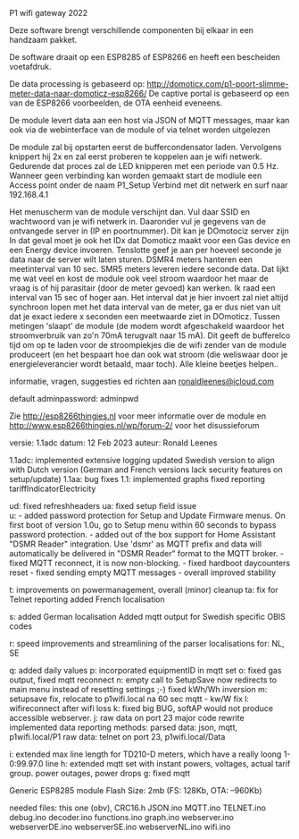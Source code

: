 
  P1 wifi gateway 2022
  
  Deze software brengt verschillende componenten bij elkaar in een handzaam pakket.
  
  De software draait op een ESP8285 of ESP8266 en heeft een bescheiden voetafdruk.
  
  De data processing is gebaseerd op: http://domoticx.com/p1-poort-slimme-meter-data-naar-domoticz-esp8266/
  De captive portal is gebaseerd op een van de ESP8266 voorbeelden, de OTA eenheid eveneens.
  
  De module levert data aan een host via JSON of MQTT messages, maar kan ook via de webinterface van de module of via telnet worden uitgelezen
  
  De module zal bij opstarten eerst de buffercondensator laden. 
  Vervolgens knippert hij 2x en zal eerst proberen te koppelen aan je wifi netwerk. Gedurende dat proces zal de LED knipperen
  met een periode van 0.5 Hz.
  Wanneer geen verbinding kan worden gemaakt start de modiule een Access point onder de naam P1_Setup
  Verbind met dit netwerk en surf naar 192.168.4.1
  
  Het menuscherm van de module verschijnt dan. Vul daar SSID en wachtwoord van je wifi netwerk in. 
  Daaronder vul je gegevens van de ontvangede server in (IP en poortnummer). Dit kan je DOmotociz server zijn
  In dat geval moet je ook het IDx dat Domoticz maakt voor een Gas device en een Energy device invoeren.
  Tenslotte geef je aan per hoeveel seconde je data naar de server wilt laten sturen.
  DSMR4 meters hanteren een meetinterval van 10 sec. SMR5 meters leveren iedere seconde data. Dat lijkt me wat veel en 
  kost de module ook veel stroom waardoor het maar de vraag is of hij parasitair (door de meter gevoed) kan werken.
  Ik raad een interval van 15 sec of hoger aan. Het interval dat je hier invoert zal niet altijd synchroon lopen met
  het data interval van de meter, ga er dus niet van uit dat je exact iedere x seconden een meetwaarde ziet in DOmoticz. 
  Tussen metingen 'slaapt' de module (de modem wordt afgeschakeld waardoor het stroomverbruik van zo'n 70mA terugvalt naar 15 mA). 
  Dit geeft de bufferelco tijd om op te laden voor de stroompiekjes die de wifi zender van de module produceert 
  (en het bespaart hoe dan ook wat stroom (die weliswaar door je energieleverancier wordt betaald, maar toch). Alle kleine 
  beetjes helpen..
 
   informatie, vragen, suggesties ed richten aan ronaldleenes@icloud.com
   
   default adminpassword: adminpwd
   
   Zie http://esp8266thingies.nl voor meer informatie over de module en
   http://www.esp8266thingies.nl/wp/forum-2/ voor het disussieforum
   
   
     
   versie: 1.1adc 
   datum:  12 Feb 2023
   auteur: Ronald Leenes
   
   1.1adc: implemented extensive logging
   			updated Swedish version to align with Dutch version (German and French versions lack security features on setup/update)
   1.1aa: bug fixes
   1.1: implemented graphs
   		fixed reporting tariffIndicatorElectricity
   
   ud: fixed refreshheaders
   ua: fixed setup field issue  
   u: - added password protection for Setup and Update Firmware menus. On first boot of version 1.0u, go to Setup menu 
        within 60 seconds to bypass password protection.
      - added out of the box support for Home Assistant "DSMR Reader" integration. Use 'dsmr' as MQTT prefix and data will
        automatically be delivered in "DSMR Reader" format to the MQTT broker.
      - fixed MQTT reconnect, it is now non-blocking.
      - fixed hardboot daycounters reset
      - fixed sending empty MQTT messages
      - overall improved stability
      
   t: improvements on powermanagement, overall (minor) cleanup
   ta: fix for Telnet reporting
 		added French localisation
   
   s: added German localisation
         Added mqtt output for Swedish specific OBIS codes
         
   r: speed improvements and streamlining of the parser
       localisations for: NL, SE
       
   q: added daily values
   p: incorporated equipmentID in mqtt set
   o: fixed gas output, fixed mqtt reconnect
   n: empty call to SetupSave now redirects to main menu instead of resetting settings ;-)
       fixed kWh/Wh inversion
   m: setupsave fix, relocate to p1wifi.local na 60 sec 
       mqtt - kw/W fix
   l: wifireconnect after wifi loss
   k: fixed big BUG, softAP would not produce accessible webserver.
   j: raw data on port 23
       major code rewrite
       implemented data reporting methods: 
         parsed data: json, mqtt, p1wifi.local/P1
         raw data: telnet on port 23, p1wifi.local/Data
         
   i:  extended max line length for TD210-D meters, which have a really loong 1-0:99.97.0 line
   h:  extended mqtt set with instant powers, voltages, actual tarif group. power outages, power drops
   g: fixed mqtt
   
   Generic ESP8285 module 
	Flash Size: 2mb (FS: 128Kb, OTA: –960Kb) 
   
   needed files: 
   this one (obv), 
   CRC16.h
   JSON.ino
   MQTT.ino
   TELNET.ino
   debug.ino
   decoder.ino
   functions.ino
   graph.ino
   webserver.ino
   webserverDE.ino 
   webserverSE.ino
   webserverNL.ino
   wifi.ino 
